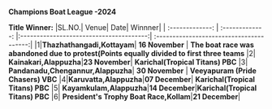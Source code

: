 **Champions Boat League -2024**

**Title Winner:**
|SL.NO.| Venue| Date| Winnner|
| :-------------: | :-------------: |:---------------------------------------:| :---------------------------------------:|
|1|**Thazhathangadi,Kottayam**|    **16 November** | **The boat race was abandoned due to protest(Points equally divided to first three teams**
|2| **Kainakari,Alappuzha**|**23 November**| **Karichal(Tropical Titans) PBC** 
|3| **Pandanadu,Chengannur,Alappuzha**|    **30 November** | **Veeyapuram (Pride Chasers) VBC**
|4|**Karuvatta,Alappuzha**|**07 December**| **Karichal(Tropical Titans) PBC**
|5| **Kayamkulam,Alappuzha**|**14 December**|**Karichal(Tropical Titans) PBC**
|6| **President's  Trophy Boat Race,Kollam**|**21 December**| 
